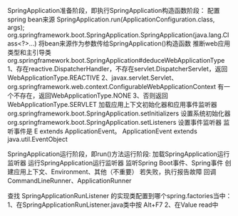SpringApplication准备阶段，即执行SpringApplication构造函数阶段：
    配置spring bean来源
        SpringApplication.run(ApplicationConfiguration.class, args);
            org.springframework.boot.SpringApplication.SpringApplication(java.lang.Class<?>...)
            将bean来源作为参数传给SpringApplication()构造函数
    推断web应用类型和主引导类
        org.springframework.boot.SpringApplication#deduceWebApplicationType
            1、存在reactive.DispatcherHandler，不存在servlet.DispatcherServlet，返回WebApplicationType.REACTIVE
            2、javax.servlet.Servlet、org.springframework.web.context.ConfigurableWebApplicationContext 
               有一个不存在，返回WebApplicationType.NONE
            3、否则返回 WebApplicationType.SERVLET
    加载应用上下文初始化器和应用事件监听器
        org.springframework.boot.SpringApplication.setInitializers 
            设置系统初始化器
        org.springframework.boot.SpringApplication.setListeners
            设置事件监听器
            监听事件是 E extends ApplicationEvent。
            ApplicationEvent extends java.util.EventObject


SpringApplication运行阶段，即run()方法运行阶段:
    加载SpringApplication运行监听器
    运行SpringApplication运行监听器
    监听Spring Boot事件、Spring事件
    创建应用上下文、Environment、其他（不重要）
    若失败，执行报告故障
    回调CommandLineRunner、ApplicationRunner

查找 SpringApplicationRunListener 的实现类配置到哪个spring.factories当中：
    1、在SpringApplicationRunListener.java类中按 Alt+F7
    2、在Value read中